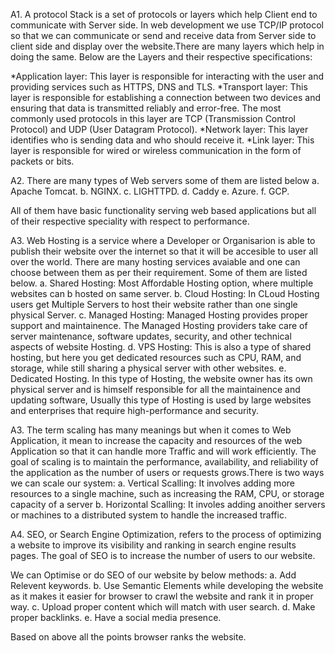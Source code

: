 A1. A protocol Stack is a set of protocols or layers which help Client end to communicate with Server side. In web development we use TCP/IP protocol so that we can communicate or send and receive data from Server side to client side and display over the website.There are many layers which help in doing the same. Below are the Layers and their respective specifications:

*Application layer: This layer is responsible for interacting with the user and providing services such as HTTPS, DNS and TLS.
*Transport layer: This layer is responsible for establishing a connection between two devices and ensuring that data is transmitted reliably and error-free. The most commonly used protocols in this layer are TCP (Transmission Control Protocol) and UDP (User Datagram Protocol).
*Network layer: This layer identifies who is sending data and who should receive it.
*Link layer: This layer is responsible for wired or wireless communication in the form of packets or bits.

A2. There are many types of Web servers some of them are listed below
a. Apache Tomcat.
b. NGINX.
c. LIGHTTPD.
d. Caddy
e. Azure.
f. GCP.

All of them have basic functionality serving web based applications but all of their respective speciality with respect to performance.

A3. Web Hosting is a service where a Developer or Organisarion is able to publish their website over the internet so that it will be accesible to user all over the world. There are many hosting services avaiable and one can choose between them as per their requirement. Some of them are listed below.
a. Shared Hosting: Most Affordable Hosting option, where multiple websites can b hosted on same server.
b. Cloud Hosting: In CLoud Hosting users get Multiple Servers to host their website rather than one single physical Server.
c. Managed Hosting: Managed Hosting provides proper support and maintainence. The Managed Hosting providers take care of server maintenance, software updates, security, and other technical aspects of website Hosting.
d. VPS Hosting: This is also a type of shared hosting, but here you get dedicated resources such as CPU, RAM, and storage, while still sharing a physical server with other websites.
e. Dedicated Hosting. In this type of Hosting, the website owner has its own physical server and is himself responsible for all the maintainence and updating software, Usually this type of Hosting is used by large websites and enterprises that require high-performance and security.

A3. The term scaling has many meanings but when it comes to Web Application, it mean to increase the capacity and resources of the web Application so that it can handle more Traffic and will work efficiently. The goal of scaling is to maintain the performance, availability, and reliability of the application as the number of users or requests grows.There is two ways we can scale our system:
a. Vertical Scalling: It involves adding more resources to a single machine, such as increasing the RAM, CPU, or storage capacity of a server
b. Horizontal Scalling: It involes adding anoither servers or machines to a distributed system to handle the increased traffic.

A4. SEO, or Search Engine Optimization, refers to the process of optimizing a website to improve its visibility and ranking in search engine results pages. The goal of SEO is to increase the number of users to our website.

We can Optimise or do SEO of our website by below methods:
a. Add Relevent keywords.
b. Use Semantic Elements while developing the website as it makes it easier for browser to crawl the website and rank it in proper way.
c. Upload proper content which will match with user search.
d. Make proper backlinks.
e. Have a social media presence.

Based on above all the points browser ranks the website.
